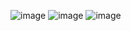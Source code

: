 ![image](https://github.com/user-attachments/assets/f89426d6-fe6d-4665-babc-9950460108c6)
![image](https://github.com/user-attachments/assets/fd110705-0103-4407-b055-2ad453a93a3d)
![image](https://github.com/user-attachments/assets/fd47b0e7-c066-4259-89c0-19de466916ec)
